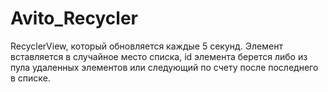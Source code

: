 # Avito_Recycler
RecyclerView, который обновляется каждые 5 секунд. Элемент вставляется в случайное место списка, id элемента берется либо из пула удаленных элементов или следующий по счету после последнего в списке.
